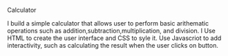Calculator


I build a simple calculator that allows user to perform basic arithematic operations such as addition,subtraction,multiplication, and division.
I Use HTML to create the user interface and CSS to syle it. Use Javascriot to add interactivity, such as calculating the result when the user clicks on button.

